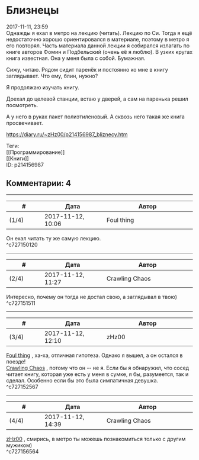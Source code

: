 Близнецы
========

  
2017-11-11, 23:59  
 Однажды я ехал в метро на лекцию (читать). Лекцию по Си. Тогда я ещё недостаточно хорошо ориентировался в материале, поэтому в метро я его повторял. Часть материала данной лекции я собирался излагать по книге авторов Фомин и Подбельский (очень её я люблю). В узких кругах книга известная. Она у меня была с собой. Бумажная.   
   
 Сижу, читаю. Рядом сидит паренёк и постоянно ко мне в книгу заглядывает. Что ему, блин, нужно?   
   
 Я продолжаю изучать книгу.   
   
 Доехал до целевой станции, встаю у дверей, а сам на паренька решил посмотреть.   
   
 А у него в руках пакет полиэтиленовый. А сквозь него такая же книга просвечивает.   
  
<https://diary.ru/~zHz00/p214156987_bliznecy.htm>  
  
Теги:  
[[Программирование]]  
[[Книги]]  
ID: p214156987  


Комментарии: 4
--------------

  


---



|         #         |              Дата              |                     Автор                     |           ID           |
| --- | --- | --- | --- |
| (1/4) | 2017-11-12, 10:06 | Foul thing | c727150120 |

  
 Он ехал читать ту же самую лекцию.   
 ^c727150120

---



|         #         |              Дата              |                     Автор                     |           ID           |
| --- | --- | --- | --- |
| (2/4) | 2017-11-12, 11:27 | Crawling Chaos | c727151511 |

  
 Интересно, почему он тогда не достал свою, а заглядывал в твою)   
 ^c727151511

---



|         #         |              Дата              |                     Автор                     |           ID           |
| --- | --- | --- | --- |
| (3/4) | 2017-11-12, 12:10 | zHz00 | c727152567 |

  
  [Foul thing](http://foulthing.diary.ru "Temporary Internet Flies")  , ха-ха, отличная гипотеза. Однако я вышел, а он остался в поезде!   
  [Crawling Chaos](http://degozaru.diary.ru "de gozaru")  , потому что он -- не я. Если бы я обнаружил, что сосед читает книгу, которая уже есть у меня в сумке, я бы, разумеется, так и сделал. Особенно если бы это была симпатичная девушка.   
 ^c727152567

---



|         #         |              Дата              |                     Автор                     |           ID           |
| --- | --- | --- | --- |
| (4/4) | 2017-11-12, 14:39 | Crawling Chaos | c727156564 |

  
  [zHz00](https://zHz00.diary.ru "Untitled")  , смирись, в метро ты можешь познакомиться только с другим мужиком)   
 ^c727156564